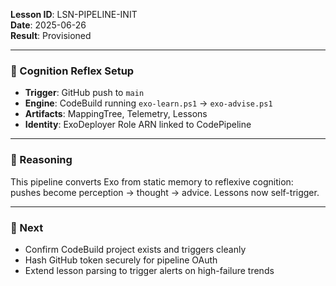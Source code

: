 **Lesson ID**: LSN-PIPELINE-INIT  
**Date**: 2025-06-26  
**Result**: Provisioned  

---

### 🔗 Cognition Reflex Setup

- **Trigger**: GitHub push to `main`  
- **Engine**: CodeBuild running `exo-learn.ps1` → `exo-advise.ps1`  
- **Artifacts**: MappingTree, Telemetry, Lessons  
- **Identity**: ExoDeployer Role ARN linked to CodePipeline

---

### 🧠 Reasoning

This pipeline converts Exo from static memory to reflexive cognition: pushes become perception → thought → advice. Lessons now self-trigger.

---

### 🔁 Next

- Confirm CodeBuild project exists and triggers cleanly  
- Hash GitHub token securely for pipeline OAuth  
- Extend lesson parsing to trigger alerts on high-failure trends
